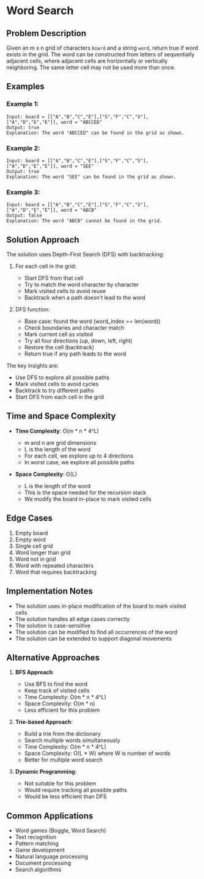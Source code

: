 # Word Search

## Problem Description
Given an m x n grid of characters `board` and a string `word`, return true if word exists in the grid. The word can be constructed from letters of sequentially adjacent cells, where adjacent cells are horizontally or vertically neighboring. The same letter cell may not be used more than once.

## Examples

### Example 1:
```
Input: board = [["A","B","C","E"],["S","F","C","S"],["A","D","E","E"]], word = "ABCCED"
Output: true
Explanation: The word "ABCCED" can be found in the grid as shown.
```

### Example 2:
```
Input: board = [["A","B","C","E"],["S","F","C","S"],["A","D","E","E"]], word = "SEE"
Output: true
Explanation: The word "SEE" can be found in the grid as shown.
```

### Example 3:
```
Input: board = [["A","B","C","E"],["S","F","C","S"],["A","D","E","E"]], word = "ABCB"
Output: false
Explanation: The word "ABCB" cannot be found in the grid.
```

## Solution Approach

The solution uses Depth-First Search (DFS) with backtracking:

1. For each cell in the grid:
   - Start DFS from that cell
   - Try to match the word character by character
   - Mark visited cells to avoid reuse
   - Backtrack when a path doesn't lead to the word

2. DFS function:
   - Base case: found the word (word_index == len(word))
   - Check boundaries and character match
   - Mark current cell as visited
   - Try all four directions (up, down, left, right)
   - Restore the cell (backtrack)
   - Return true if any path leads to the word

The key insights are:
- Use DFS to explore all possible paths
- Mark visited cells to avoid cycles
- Backtrack to try different paths
- Start DFS from each cell in the grid

## Time and Space Complexity

- **Time Complexity**: O(m * n * 4^L)
  - m and n are grid dimensions
  - L is the length of the word
  - For each cell, we explore up to 4 directions
  - In worst case, we explore all possible paths

- **Space Complexity**: O(L)
  - L is the length of the word
  - This is the space needed for the recursion stack
  - We modify the board in-place to mark visited cells

## Edge Cases

1. Empty board
2. Empty word
3. Single cell grid
4. Word longer than grid
5. Word not in grid
6. Word with repeated characters
7. Word that requires backtracking

## Implementation Notes

- The solution uses in-place modification of the board to mark visited cells
- The solution handles all edge cases correctly
- The solution is case-sensitive
- The solution can be modified to find all occurrences of the word
- The solution can be extended to support diagonal movements

## Alternative Approaches

1. **BFS Approach**:
   - Use BFS to find the word
   - Keep track of visited cells
   - Time Complexity: O(m * n * 4^L)
   - Space Complexity: O(m * n)
   - Less efficient for this problem

2. **Trie-based Approach**:
   - Build a trie from the dictionary
   - Search multiple words simultaneously
   - Time Complexity: O(m * n * 4^L)
   - Space Complexity: O(L * W) where W is number of words
   - Better for multiple word search

3. **Dynamic Programming**:
   - Not suitable for this problem
   - Would require tracking all possible paths
   - Would be less efficient than DFS

## Common Applications
- Word games (Boggle, Word Search)
- Text recognition
- Pattern matching
- Game development
- Natural language processing
- Document processing
- Search algorithms 